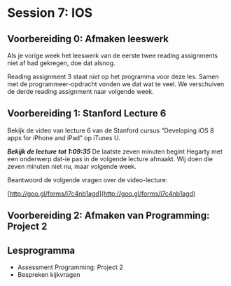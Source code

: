 # Session 7: IOS

## Voorbereiding 0: Afmaken leeswerk
Als je vorige week het leeswerk van de eerste twee reading assignments niet af had gekregen, doe dat alsnog.

Reading assignment 3 staat *niet* op het programma voor deze les. Samen met de programmeer-opdracht vonden we dat wat te veel. We verschuiven de derde reading assignment naar volgende week.

## Voorbereiding 1: Stanford Lecture 6
Bekijk de video van lecture 6 van de Stanford cursus “Developing iOS 8 apps for iPhone and iPad”
op iTunes U.

***Bekijk de lecture tot 1:09:35*** De laatste zeven minuten begint Hegarty met een onderwerp dat-ie pas in de volgende lecture afmaakt. Wij doen die zeven minuten niet nu, maar volgende week.

Beantwoord de volgende vragen over de video-lecture:

[http://goo.gl/forms/l7c4nb1agd](http://goo.gl/forms/l7c4nb1agd)



## Voorbereiding 2: Afmaken van Programming: Project 2


## Lesprogramma
* Assessment Programming: Project 2
* Bespreken kijkvragen

